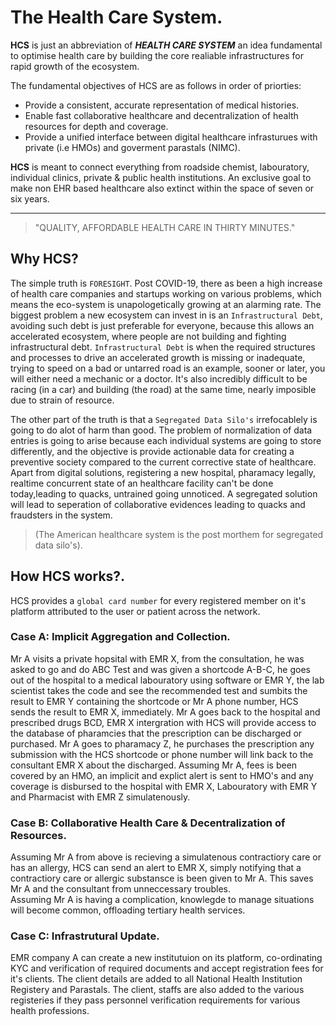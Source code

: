 # The Health Care System.
**HCS** is just an abbreviation of **_HEALTH CARE SYSTEM_** an idea fundamental to optimise health care by building the core realiable infrastructures for rapid growth of the ecosystem.

The fundamental objectives of HCS are as follows in order of priorties:
* Provide a consistent, accurate representation of medical histories.
* Enable fast collaborative healthcare and decentralization of health resources for depth and coverage.
* Provide a unified interface between digital healthcare infrasturues with private (i.e HMOs)  and goverment parastals (NIMC).

**HCS** is meant to connect everything from roadside chemist, labouratory, individual clinics, private & public health institutions. An exclusive goal to make non EHR based healthcare also extinct within the space of seven or six years.
****

> "QUALITY, AFFORDABLE HEALTH CARE IN THIRTY MINUTES."

## Why HCS?
The simple truth is `FORESIGHT`. Post COVID-19, there as been a high increase of health care companies and startups working on various problems, which means the eco-system is unapologetically growing at an alarming rate. The biggest problem a new ecosystem can invest in is an `Infrastructural Debt`, avoiding such debt is just preferable for everyone, because this allows an accelerated ecosystem, where people are not building and fighting infrastructural debt. `Infrastructural Debt` is when the required structures and processes to drive an accelerated growth is missing or inadequate, trying to speed on a bad or untarred road is an example, sooner or later, you will either need a mechanic or a doctor.
It's also incredibly difficult to be racing (in a car) and building (the road) at the same time, nearly imposible due to strain of resource.

The other part of the truth is that a `Segregated Data Silo's` irrefocablely is going to do alot of harm than good. The problem of normalization of data entries is going to arise because each individual systems are going to store differently, and the objective is provide actionable data for creating a preventive society compared to the current corrective state of healthcare. Apart from digital solutions, registering a new hospital, pharamacy legally, realtime concurrent state of an healthcare facility can't be done today,leading to quacks, untrained going unnoticed. A segregated solution will lead to seperation of collaborative evidences leading to quacks and fraudsters in the system.  

>  (The American healthcare system is the post morthem for segregated data silo's).

## How HCS works?.
HCS provides a `global card number` for every registered member on it's platform attributed to the user or patient across the network.
### Case A: Implicit Aggregation and Collection.
Mr A visits a private hopsital with EMR X, from the consultation, he was asked to go and do ABC Test and was given a shortcode A-B-C, he goes out of the hospital to a medical labouratory using software or EMR Y, the lab scientist takes the code and see the recommended test and sumbits the result to EMR Y containing the shortcode or Mr A phone number, HCS sends the result to EMR X, immediately. Mr A goes back to the hospital and prescribed drugs BCD, EMR X intergration with HCS will provide access to the database of pharamcies that the prescription can be discharged or purchased. Mr A goes to pharamacy Z, he purchases the prescription any submission with the HCS shortcode or phone number will link back to the consultant EMR X about the discharged. Assuming Mr A, fees is been covered by an HMO, an implicit and explict alert is sent to HMO's and any coverage is disbursed to the hospital with EMR X, Labouratory with EMR Y and Pharmacist with EMR Z simulatenously.
### Case B: Collaborative Health Care & Decentralization of Resources.
Assuming Mr A from above is recieving a simulatenous contractiory care or has an allergy, HCS can send an alert to EMR X, simply notifying that a contractiory care or allergic substansce is been given to Mr A. This saves Mr A and the consultant from unneccessary troubles.  
Assuming Mr A is having a complication, 
knowlegde to manage situations will become common, offloading tertiary health services.
### Case C: Infrastrutural Update.
EMR company A can create a new institutuion on its platform, co-ordinating KYC and verification of required documents and accept registration fees for it's clients. The client details are added to all National Health Institution Registery and Parastals. The client, staffs are also added to the various registeries if they pass personnel verification requirements for various health professions.
